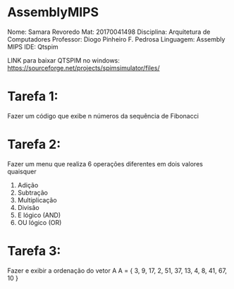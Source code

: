 # AssemblyMIPS

Nome: Samara Revoredo 
Mat: 20170041498
Disciplina: Arquitetura de Computadores
Professor: Diogo Pinheiro F. Pedrosa
Linguagem: Assembly MIPS
IDE: Qtspim

LINK para baixar QTSPIM no windows: https://sourceforge.net/projects/spimsimulator/files/

# Tarefa 1:
Fazer um código que exibe n números da sequência de Fibonacci

# Tarefa 2: 
Fazer um menu que realiza 6 operações diferentes em dois valores quaisquer
1) Adição
2) Subtração
3) Multiplicação
4) Divisão 
5) E lógico (AND)
6) OU lógico (OR)

# Tarefa 3: 
Fazer e exibir a ordenação do vetor A
A = { 3, 9, 17, 2, 51, 37, 13, 4, 8, 41, 67, 10 }
